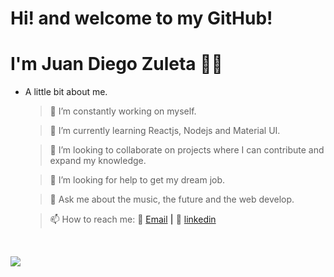 <!-- [![bg][banner]][website] -->
# Hi! and welcome to my GitHub!
# I'm **Juan Diego Zuleta** 🖖🏼

- A little bit about me.
  >🔭 I’m constantly working on myself.
  
  >🌱 I’m currently learning Reactjs, Nodejs and Material UI.
  
  >👯 I’m looking to collaborate on projects where I can contribute and expand my knowledge.
  
  >🤔 I’m looking for help to get my dream job.
  
  >💬 Ask me about the music, the future and the web develop.
  
  >📫 How to reach me:  📧 [Email][Email] **|** 👔 [linkedin][linkedin]
  
  [linkedin]: https://www.linkedin.com/in/juandiegozuleta/
  [Email]: mailto:juandiegozuleta@gmail.com
  <br>


<img src="https://github-readme-stats.vercel.app/api?username=godie2017&&show_icons=true&title_color=ffffff&icon_color=7F0D8F&text_color=FDFEFF&bg_color=4F86CD&">




